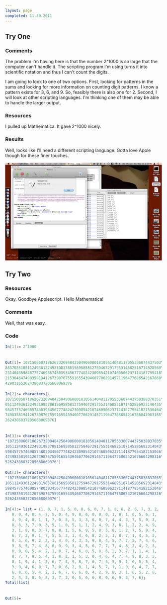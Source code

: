 ```yaml
---
layout: page
completed: 11.30.2011
---
```


## Try One

### Comments

The problem I'm having here is that the number 2^1000 is so large that the
computer can't handle it. The scripting program I'm using turns it into
scientific notation and thus I can't count the digits.

I am going to look to one of two options. First, looking for patterns in the
sums and looking for more information on counting digit patterns. I know a
pattern exists for 3, 6, and 9. So, feasibly there is also one for 2. Second, I
will look at other scripting languages. I'm thinking one of them may be able to
handle the larger output.

### Resources

I pulled up Mathematica. It gave 2^1000 nicely.

### Results

Well, looks like I'll need a different scripting language. Gotta love Apple
though for these finer touches.

![Way too long, dude.](../img/Way%20too%20long,%20dude.png)

## Try Two

### Resources

Okay. Goodbye Applescript. Hello Mathematica!

### Comments

Well, that was easy.


### Code

```mathematica
In[1]:= 2^1000


Out[1]= 10715086071862673209484250490600018105614048117055336074437503\
8837035105112493612249319837881569585812759467291755314682518714528569\
2314043598457757469857480393456777482423098542107460506237114187795418\
2153046474983581941267398767559165543946077062914571196477686542167660\
429831652624386837205668069376

In[2]:= characters[\
1071508607186267320948425049060001810561404811705533607443750388370351\
0511249361224931983788156958581275946729175531468251871452856923140435\
9845775746985748039345677748242309854210746050623711418779541821530464\
7498358194126739876755916554394607706291457119647768654216766042983165\
2624386837205668069376]


In[3]:= characters[\
"107150860718626732094842504906000181056140481170553360744375038837035\
1051124936122493198378815695858127594672917553146825187145285692314043\
5984577574698574803934567774824230985421074605062371141877954182153046\
4749835819412673987675591655439460770629145711964776865421676604298316\
52624386837205668069376"]

Out[3]= characters[\
"107150860718626732094842504906000181056140481170553360744375038837035\
1051124936122493198378815695858127594672917553146825187145285692314043\
5984577574698574803934567774824230985421074605062371141877954182153046\
4749835819412673987675591655439460770629145711964776865421676604298316\
52624386837205668069376"]

In[4]:= list = {1, 0, 7, 1, 5, 0, 8, 6, 0, 7, 1, 8, 6, 2, 6, 7, 3, 2, 
   0, 9, 4, 8, 4, 2, 5, 0, 4, 9, 0, 6, 0, 0, 0, 1, 8, 1, 0, 5, 6, 1, 
   4, 0, 4, 8, 1, 1, 7, 0, 5, 5, 3, 3, 6, 0, 7, 4, 4, 3, 7, 5, 0, 3, 
   8, 8, 3, 7, 0, 3, 5, 1, 0, 5, 1, 1, 2, 4, 9, 3, 6, 1, 2, 2, 4, 9, 
   3, 1, 9, 8, 3, 7, 8, 8, 1, 5, 6, 9, 5, 8, 5, 8, 1, 2, 7, 5, 9, 4, 
   6, 7, 2, 9, 1, 7, 5, 5, 3, 1, 4, 6, 8, 2, 5, 1, 8, 7, 1, 4, 5, 2, 
   8, 5, 6, 9, 2, 3, 1, 4, 0, 4, 3, 5, 9, 8, 4, 5, 7, 7, 5, 7, 4, 6, 
   9, 8, 5, 7, 4, 8, 0, 3, 9, 3, 4, 5, 6, 7, 7, 7, 4, 8, 2, 4, 2, 3, 
   0, 9, 8, 5, 4, 2, 1, 0, 7, 4, 6, 0, 5, 0, 6, 2, 3, 7, 1, 1, 4, 1, 
   8, 7, 7, 9, 5, 4, 1, 8, 2, 1, 5, 3, 0, 4, 6, 4, 7, 4, 9, 8, 3, 5, 
   8, 1, 9, 4, 1, 2, 6, 7, 3, 9, 8, 7, 6, 7, 5, 5, 9, 1, 6, 5, 5, 4, 
   3, 9, 4, 6, 0, 7, 7, 0, 6, 2, 9, 1, 4, 5, 7, 1, 1, 9, 6, 4, 7, 7, 
   6, 8, 6, 5, 4, 2, 1, 6, 7, 6, 6, 0, 4, 2, 9, 8, 3, 1, 6, 5, 2, 6, 
   2, 4, 3, 8, 6, 8, 3, 7, 2, 0, 5, 6, 6, 8, 0, 6, 9, 3, 7, 6};
Total[list]


Out[5]= 
```
